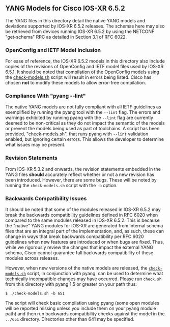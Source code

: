 ## YANG Models for Cisco IOS-XR 6.5.2

The YANG files in this directory detail the native YANG models and deviations supported by IOS-XR 6.5.2 releases. The schemas here may also be retrieved from devices running IOS-XR 6.5.2 by using the NETCONF "get-schema" RPC as detailed in Section 3.1 of RFC 6022.

### OpenConfig and IETF Model Inclusion

For ease of reference, the IOS-XR 6.5.2 models in this directory also include copies of the revisions of OpenConfig and IETF model files used by IOS-XR 6.5.1. It should be noted that compilation of the OpenConfig models using the [check-models.sh](check-models.sh) script will result in errors being listed. Cisco has chosen **not** to modify these models to allow error-free compilation.


### Compliance With "pyang --lint"

The native YANG models are not fully compliant with all IETF guidelines as exemplified by running the pyang tool with the ```--lint``` flag. The errors and warnings exhibited by running pyang with the ```--lint``` flag are currently deemed to be non-critical as they do not impact the semantic of the models or prevent the models being used as part of toolchains. A script has been provided, "check-models.sh", that runs pyang with ```--lint``` validation enabled, but ignoring certain errors. This allows the developer to determine what issues may be present.


### Revision Statements

From IOS-XR 5.3.2 and onwards, the revision statements embedded in the YANG files **should** accurately reflect whether or not a new revision has been introduced. However, there are some bugs. These will be noted by running the ```check-models.sh``` script with the ```-b``` option.

### Backwards Compatibility Issues

It should be noted that some of the modules released in IOS-XR 6.5.2 may break the backwards compatibility guidelines defined in RFC 6020 when compared to the same modules released in IOS-XR 6.5.2. This is because the "native" YANG modules for IOS-XR are generated from internal schema files that are an integral part of the implementation, and, as such, these can change in ways that break backwards compatibility per RFC 6020 guidelines when new features are introduced or when bugs are fixed. Thus, while we rigorously review the changes that impact the external YANG schema, Cisco cannot guarantee full backwards compatibility of these modules across releases.

However, when new versions of the native models are released, the [```check-models.sh```](check-models.sh) script, in conjunction with pyang, can be used to determine what technically incompatible changes may have occurred. Please run ```check.sh``` from this directory with pyang 1.5 or greater on your path thus:

```
$ ./check-models.sh -b 651
```

The script will check basic compilation using pyang (some open modules will be reported missing unless you include them on your pyang module path) and then run backwards compatibility checks against the model in the `../651` directory. Directories other than 641 may be specified.
